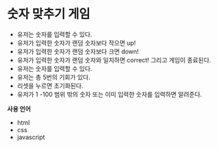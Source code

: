 # 숫자 맞추기 게임

- 유저는 숫자를 입력할 수 있다.
- 유저가 입력한 숫자가 랜덤 숫자보다 작으면 up!
- 유저가 입력한 숫자가 랜덤 숫자보다 크면 down!
- 유저가 입력한 숫자가 랜덤 숫자와 일치하면 correct! 그리고 게임이 종료된다.
- 유저는 숫자를 입력할 수 있다.
- 유저는 총 5번의 기회가 있다.
- 리셋을 누르면 초기화된다.
- 유저가 1 -100 범위 밖의 숫자 또는 이미 입력한 숫자를 입력하면 알려준다.


**사용 언어**
- html
- css
- javascript
